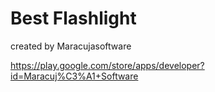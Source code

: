Best Flashlight
=============

created by Maracujasoftware

https://play.google.com/store/apps/developer?id=Maracuj%C3%A1+Software